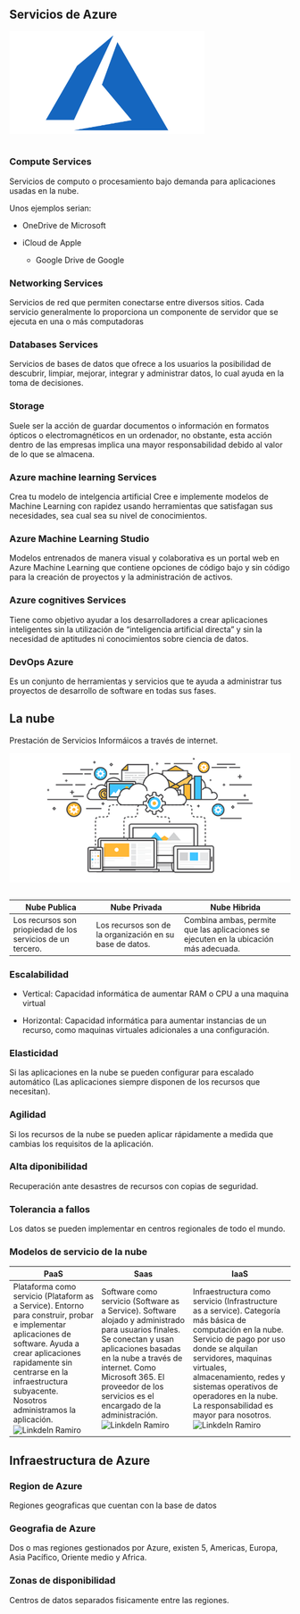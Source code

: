 ##  Servicios de Azure
<img align="center"  alt="logo"  width="350px" src=../Recursos/LogoAzure.png  />
<br />
<br />

### Compute Services

Servicios de computo o procesamiento bajo demanda para aplicaciones usadas en la nube.

Unos ejemplos serian:

* OneDrive de Microsoft

* iCloud de Apple

    * Google Drive de Google


### Networking Services

Servicios de red que permiten conectarse entre diversos sitios.
Cada servicio generalmente lo proporciona un componente de servidor que se ejecuta en una o más computadoras

### Databases Services

Servicios de bases de datos que ofrece a los usuarios la posibilidad de descubrir, limpiar, mejorar, integrar y administrar datos, lo cual ayuda en la toma de decisiones.

### Storage

Suele ser la acción de guardar documentos o información en formatos ópticos o electromagnéticos en un ordenador, no obstante, esta acción dentro de las empresas implica una mayor responsabilidad debido al valor de lo que se almacena.

### Azure machine learning Services

Crea tu modelo de intelgencia artificial
Cree e implemente modelos de Machine Learning con rapidez usando herramientas que satisfagan sus necesidades, sea cual sea su nivel de conocimientos. 

### Azure Machine Learning Studio

Modelos entrenados de manera visual y colaborativa es un portal web en Azure Machine Learning que contiene opciones de código bajo y sin código para la creación de proyectos y la administración de activos.

### Azure cognitives Services

Tiene como objetivo ayudar a los desarrolladores a crear aplicaciones inteligentes sin la utilización de “inteligencia artificial directa” y sin la necesidad de aptitudes ni conocimientos sobre ciencia de datos.

### DevOps Azure
Es un conjunto de herramientas y servicios que te ayuda a administrar tus proyectos de desarrollo de software en todas sus fases.



## La nube

Prestación de Servicios Informáicos a través de internet.

<img align="center"  alt="nube1"  width="550px" src=../Recursos/nube2.png  />
<br />
<br />

| Nube Publica | Nube Privada | Nube Hibrida |
|--------------|--------------|--------------|
|Los recursos son priopiedad de los servicios de un tercero.| Los recursos son de la organización en su base de datos. | Combina ambas, permite que las aplicaciones se ejecuten en la ubicación más adecuada. |

### Escalabilidad
 * Vertical: Capacidad informática de aumentar RAM o CPU a una maquina virtual
 
 * Horizontal: Capacidad informática para aumentar instancias de un recurso, como maquinas virtuales adicionales a una configuración.

### Elasticidad

Si las aplicaciones en la nube se pueden configurar para escalado automático (Las aplicaciones siempre disponen de los recursos que necesitan).

### Agilidad

Si los recursos de la nube se pueden aplicar rápidamente a medida que cambias los requisitos de la aplicación.

### Alta diponibilidad

Recuperación ante desastres de recursos con copias de seguridad.

### Tolerancia a fallos

Los datos se pueden implementar en centros regionales de todo el mundo.

### Modelos de servicio de la nube

|     PaaS     |     Saas     |     IaaS     |
|--------------|--------------|--------------|
| Plataforma como servicio (Plataform as a Service). Entorno para construir, probar e implementar aplicaciones de software. Ayuda a crear aplicaciones rapidamente sin centrarse en la infraestructura subyacente. Nosotros administramos la aplicación.<img align="center" alt="LinkdeIn Ramiro" width="220px" src="https://image.freepik.com/vector-gratis/casa-cuatro-habitaciones-totalmente-amueblada_1639-10844.jpg" /> | Software como servicio (Software as a Service). Software alojado y administrado para usuarios finales. Se conectan y usan aplicaciones basadas en la nube a través de internet. Como Microsoft 365. El proveedor de los servicios es el encargado de la administración.<img align="center" alt="LinkdeIn Ramiro" width="220px" src="https://media.discordapp.net/attachments/765291578537279552/840871474247761920/unknown.png?width=608&height=498" /> | Infraestructura como servicio (Infrastructure as a service). Categoría más básica de computación en la nube. Servicio de pago por uso donde se alquilan servidores, maquinas virtuales, almacenamiento, redes y sistemas operativos de operadores en la nube. La responsabilidad es mayor para nosotros.<img align="center" alt="LinkdeIn Ramiro" width="220px" src="https://media.discordapp.net/attachments/765291578537279552/840870276630577152/dos-ingeniero-sitio-construccion-hombre-negocios_51191-32.png" /> | 



## Infraestructura de Azure


### Region de Azure

Regiones geograficas que cuentan con la base de datos

### Geografia de Azure

Dos o mas regiones gestionados por Azure, existen 5, Americas, Europa, Asia Pacífico, Oriente medio y Africa.

### Zonas de disponibilidad

Centros de datos separados fisicamente entre las regiones.

